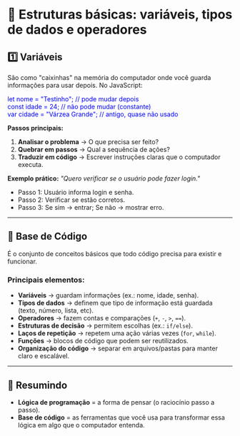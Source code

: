 # 📘 Estruturas básicas: variáveis, tipos de dados e operadores

## 1️⃣ Variáveis
São como "caixinhas" na memória do computador onde você guarda informações para usar depois. No JavaScript:

<span style="color:blue">let nome = "Testinho";   // pode mudar depois</span><br>
<span style="color:blue">const idade = 24;        // não pode mudar (constante)</span><br>
<span style="color:blue">var cidade = "Várzea Grande";  // antigo, quase não usado</span>

**Passos principais:**
1. **Analisar o problema** → O que precisa ser feito?  
2. **Quebrar em passos** → Qual a sequência de ações?  
3. **Traduzir em código** → Escrever instruções claras que o computador executa.  

**Exemplo prático:**
*"Quero verificar se o usuário pode fazer login."*  
- Passo 1: Usuário informa login e senha.  
- Passo 2: Verificar se estão corretos.  
- Passo 3: Se sim → entrar; Se não → mostrar erro.  

---

## 🔹 Base de Código
É o conjunto de conceitos básicos que todo código precisa para existir e funcionar.  

### **Principais elementos:**
- **Variáveis** → guardam informações (ex.: nome, idade, senha).  
- **Tipos de dados** → definem que tipo de informação está guardada (texto, número, lista, etc).  
- **Operadores** → fazem contas e comparações (`+`, `-`, `>`, `==`).  
- **Estruturas de decisão** → permitem escolhas (ex.: `if/else`).  
- **Laços de repetição** → repetem uma ação várias vezes (`for`, `while`).  
- **Funções** → blocos de código que podem ser reutilizados.  
- **Organização do código** → separar em arquivos/pastas para manter claro e escalável.  

---

## 📌 Resumindo
- **Lógica de programação** = a forma de pensar (o raciocínio passo a passo).  
- **Base de código** = as ferramentas que você usa para transformar essa lógica em algo que o computador entenda.  
